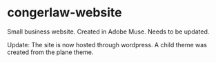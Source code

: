 # congerlaw-website

Small business website. Created in Adobe Muse. Needs to be updated.  

Update: The site is now hosted through wordpress.  A child theme was created from the plane theme.
